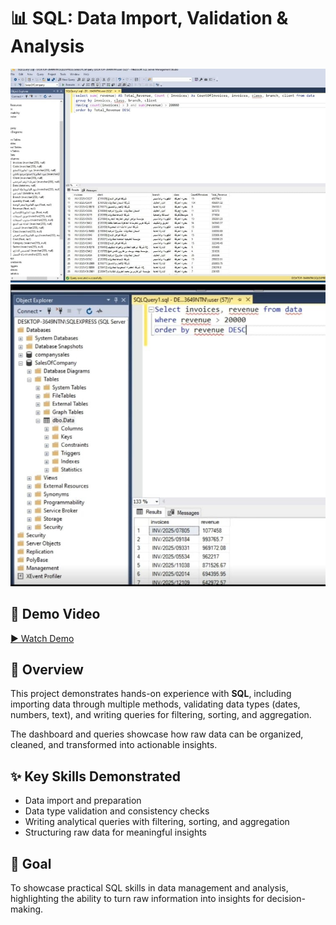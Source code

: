 # 📊 SQL: Data Import, Validation & Analysis

![SQL Dashboard 1](SQL1.jpeg)
![SQL Dashboard 3](SQL3.jpeg)

## 🎥 Demo Video
[▶️ Watch Demo](SQL.mp4)

## 📌 Overview
This project demonstrates hands-on experience with **SQL**, including importing data through multiple methods, validating data types (dates, numbers, text), and writing queries for filtering, sorting, and aggregation.  

The dashboard and queries showcase how raw data can be organized, cleaned, and transformed into actionable insights.  

## ✨ Key Skills Demonstrated
- Data import and preparation  
- Data type validation and consistency checks  
- Writing analytical queries with filtering, sorting, and aggregation  
- Structuring raw data for meaningful insights  

## 🎯 Goal
To showcase practical SQL skills in data management and analysis, highlighting the ability to turn raw information into insights for decision-making.

